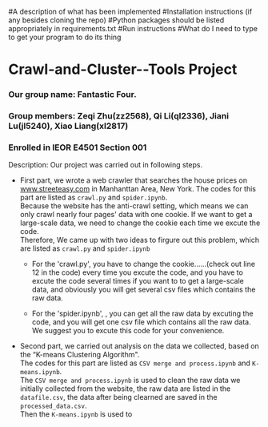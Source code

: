 #A description of what has been implemented
#Installation instructions (if any besides cloning the repo)
#Python packages should be listed appropriately in requirements.txt
#Run instructions
#What do I need to type to get your program to do its thing

# Crawl-and-Cluster--Tools Project
### Our group name: Fantastic Four. 
### Group members: Zeqi Zhu(zz2568), Qi Li(ql2336), Jiani Lu(jl5240), Xiao Liang(xl2817)
### Enrolled in IEOR E4501 Section 001

Description: Our project was carried out in following steps.

* First part, we wrote a web crawler that searches the house prices on www.streeteasy.com in Manhanttan Area, New York. 
The codes for this part are listed as `crawl.py` and `spider.ipynb`. <br>
Because the website has the anti-crawl setting, which means we can only crawl nearly four pages' data with one cookie. If we want to get a large-scale data, we need to change the cookie each time we excute the code. <br>
Therefore, We came up with two ideas to firgure out this problem, which are listed as `crawl.py` and `spider.ipynb`

  * For the 'crawl.py', you have to change the cookie......(check out line 12 in the code) every time you excute the code, and you have to excute the code several times if you want to to get a large-scale data, and obviously you will get several csv files which contains the raw data. 

  * For the 'spider.ipynb',  , you can get all the raw data by excuting the code, and you will get one csv file which contains all the raw data. We suggest you to excute this code for your convenience.

* Second part, we carried out analysis on the data we collected, based on the “K-means Clustering Algorithm". <br>
The codes for this part are listed as `CSV merge and process.ipynb` and `K-means.ipynb`. <br>
The `CSV merge and process.ipynb` is used to clean the raw data we initially collected from the website, the raw data are listed in the `datafile.csv`, the data after being clearned are saved in the `processed_data.csv`. <br>
Then the `K-means.ipynb` is used to 

